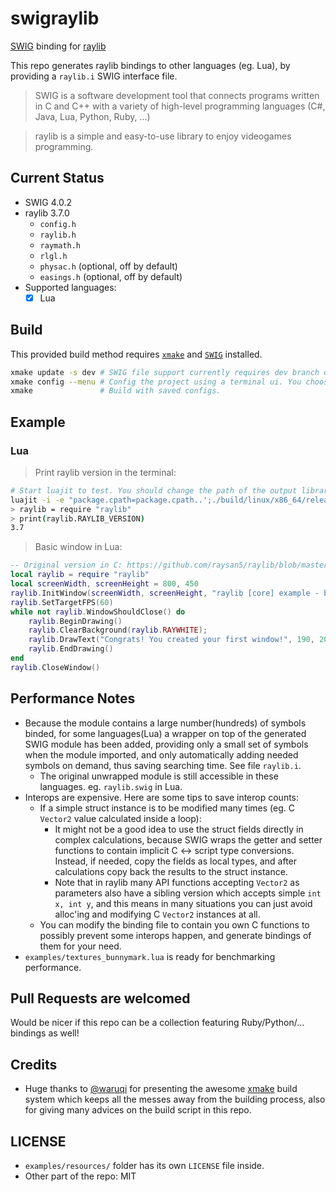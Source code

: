 # swigraylib #

[SWIG](http://www.swig.org/) binding for [raylib](https://www.raylib.com/index.html)

This repo generates raylib bindings to other languages (eg. Lua), by providing a `raylib.i` SWIG interface file.

> SWIG is a software development tool that connects programs written in C and C++ with a variety of high-level programming languages (C#, Java, Lua, Python, Ruby, ...)

> raylib is a simple and easy-to-use library to enjoy videogames programming.

## Current Status ##

- SWIG 4.0.2
- raylib 3.7.0
    - `config.h`
    - `raylib.h`
    - `raymath.h`
    - `rlgl.h`
    - `physac.h` (optional, off by default)
    - `easings.h` (optional, off by default)
- Supported languages:
    - [x] Lua

## Build ##

This provided build method requires [`xmake`](https://github.com/xmake-io/xmake#installation) and [`SWIG`](http://www.swig.org/download.html) installed.

```sh
xmake update -s dev # SWIG file support currently requires dev branch of xmake. Will not need this line anymore after xmake publishes a release.
xmake config --menu # Config the project using a terminal ui. You choose a target language and other options in the menu `Project Configuration`.
xmake               # Build with saved configs.
```

## Example ##

### Lua ###

> Print raylib version in the terminal:
```sh
# Start luajit to test. You should change the path of the output library accordingly.
luajit -i -e "package.cpath=package.cpath..';./build/linux/x86_64/release/swig?_lua.so'"
> raylib = require "raylib"
> print(raylib.RAYLIB_VERSION)
3.7
```

> Basic window in Lua:
```lua
-- Original version in C: https://github.com/raysan5/raylib/blob/master/examples/core/core_basic_window.c, by Ramon Santamaria (@raysan5)
local raylib = require "raylib"
local screenWidth, screenHeight = 800, 450
raylib.InitWindow(screenWidth, screenHeight, "raylib [core] example - basic window")
raylib.SetTargetFPS(60)
while not raylib.WindowShouldClose() do
    raylib.BeginDrawing()
    raylib.ClearBackground(raylib.RAYWHITE);
    raylib.DrawText("Congrats! You created your first window!", 190, 200, 20, raylib.LIGHTGRAY)
    raylib.EndDrawing()
end
raylib.CloseWindow()
```

## Performance Notes ##

- Because the module contains a large number(hundreds) of symbols binded, for some languages(Lua) a wrapper on top of the generated SWIG module has been added, providing only a small set of symbols when the module imported, and only automatically adding needed symbols on demand, thus saving searching time. See file `raylib.i`.
    - The original unwrapped module is still accessible in these languages. eg. `raylib.swig` in Lua.
- Interops are expensive. Here are some tips to save interop counts:
    - If a simple struct instance is to be modified many times (eg. C `Vector2` value calculated inside a loop):
        - It might not be a good idea to use the struct fields directly in complex calculations, because SWIG wraps the getter and setter functions to contain implicit C <-> script type conversions. Instead, if needed, copy the fields as local types, and after calculations copy back the results to the struct instance.
        - Note that in raylib many API functions accepting `Vector2` as parameters also have a sibling version which accepts simple `int x, int y`, and this means in many situations you can just avoid alloc'ing and modifying C `Vector2` instances at all.
    - You can modify the binding file to contain you own C functions to possibly prevent some interops happen, and generate bindings of them for your need.
- `examples/textures_bunnymark.lua` is ready for benchmarking performance.

## Pull Requests are welcomed ##

Would be nicer if this repo can be a collection featuring Ruby/Python/... bindings as well!

## Credits ##

- Huge thanks to [@waruqi](https://github.com/waruqi) for presenting the awesome [xmake](https://github.com/xmake-io/xmake) build system which keeps all the messes away from the building process, also for giving many advices on the build script in this repo.

## LICENSE ##

- `examples/resources/` folder has its own `LICENSE` file inside.
- Other part of the repo: MIT
